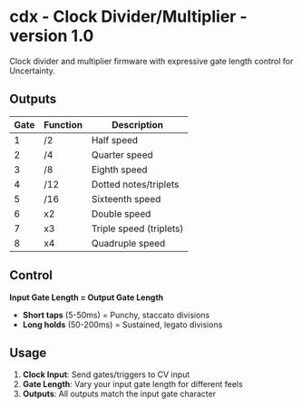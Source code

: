 # cdx - Clock Divider/Multiplier - version 1.0

Clock divider and multiplier firmware with expressive gate length control for Uncertainty.

## Outputs

| Gate | Function | Description |
|------|----------|-------------|
| 1 | /2 | Half speed |
| 2 | /4 | Quarter speed |
| 3 | /8 | Eighth speed |
| 4 | /12 | Dotted notes/triplets |
| 5 | /16 | Sixteenth speed |
| 6 | x2 | Double speed |
| 7 | x3 | Triple speed (triplets) |
| 8 | x4 | Quadruple speed |

## Control

**Input Gate Length = Output Gate Length**
- **Short taps** (5-50ms) = Punchy, staccato divisions
- **Long holds** (50-200ms) = Sustained, legato divisions

## Usage

1. **Clock Input**: Send gates/triggers to CV input
2. **Gate Length**: Vary your input gate length for different feels
3. **Outputs**: All outputs match the input gate character
